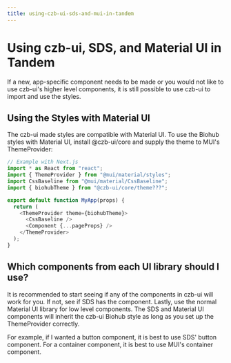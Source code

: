 ```yaml
---
title: using-czb-ui-sds-and-mui-in-tandem
---
```


# Using czb-ui, SDS, and Material UI in Tandem

If a new, app-specific component needs to be made or you would not like to
use czb-ui's higher level components, it is still possible to use czb-ui
to import and use the styles.

## Using the Styles with Material UI

The czb-ui made styles are compatible with Material UI. To use the Biohub
styles with Material UI, install @czb-ui/core and supply the theme to
MUI's ThemeProvider:

```javascript
// Example with Next.js
import * as React from "react";
import { ThemeProvider } from "@mui/material/styles";
import CssBaseline from "@mui/material/CssBaseline";
import { biohubTheme } from "@czb-ui/core/theme???";

export default function MyApp(props) {
  return (
    <ThemeProvider theme={biohubTheme}>
      <CssBaseline />
      <Component {...pageProps} />
    </ThemeProvider>
  );
}
```

## Which components from each UI library should I use?

It is recommended to start seeing if any of the components in czb-ui will
work for you. If not, see if SDS has the component. Lastly, use the normal
Material UI library for low level components. The SDS and Material UI
components will inherit the czb-ui Biohub style as long as you set up the
ThemeProvider correctly.

For example, if I wanted a button component, it is best to use SDS' button
component. For a container component, it is best to use MUI's container
component.
